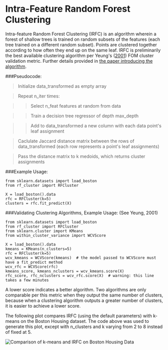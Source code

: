 # Intra-Feature Random Forest Clustering
Intra-feature Random Forest Clustering (IRFC) is an algorithm wherein a forest of shallow trees is trained on random subsets of the features (each tree trained on a different random subset). Points are clustered together according to how often they end up on the same leaf. IRFC is preliminarily the best available clustering algorithm per Yeung's ([2001](http://bioinformatics.oxfordjournals.org/content/17/4/309.short)) FOM cluster validation metric. Further details provided in [the paper introducing the algorithm](https://github.com/mkc1000/random_forest_cluster/blob/master/Intra-Feature_Random_Forest_Clustering.pdf).

###Pseudocode:


>  Initialize data_transformed as empty array

>  Repeat n_iter times:

>  >  Select n_feat features at random from data
	
>  >  Train a decision tree regressor of depth max_depth
	
>  >  Add to data_transformed a new column with each data point's leaf assignment
	
>  Caclulate Jaccard distance matrix between the rows of data_transformed (each row represents a point's leaf assignments)

>  Pass the distance matrix to k medoids, which returns cluster assignments


###Example Usage:

    from sklearn.datasets import load_boston
    from rf_cluster import RFCluster
    
    X = load_boston().data
    rfc = RFCluster(k=5)
    clusters = rfc.fit_predict(X)

###Validating Clustering Algorithms, Example Usage: (See Yeung, 2001)

    from sklearn.datasets import load_boston
    from rf_cluster import RFCluster
    from sklearn.cluster import KMeans
    from within_cluster_variance import WCVScore
   
    X = load_boston().data
    kmeans = KMeans(n_clusters=5)
    rfc = RFCluster(k=5)
    wcv_kmeans = WCVScore(kmeans)  # the model passed to WCVScore must have a fit_predict method
    wcv_rfc = WCVScore(rfc)
    kmeans_score, kmeans_nclusters = wcv_kmeans.score(X)
    rfc_score, rfc_nclusters = wcv_rfc.score(X)  # warning: this line takes a few minutes

A lower score indicates a better algorithm. Two algorithms are only comparable per this metric when they output the same number of clusters, because when a clustering algorithm outputs a greater number of clusters, it is easier to achieve a lower score.

The following plot compares IRFC (using the default parameters) with k-means on the Boston Housing dataset. The code above was used to generate this plot, except with n_clusters and k varying from 2 to 8 instead of fixed at 5.

![Comparison of k-means and IRFC on Boston Housing Data](https://raw.githubusercontent.com/mkc1000/random_forest_cluster/master/Boston%20Housing%20Comparison.png)
